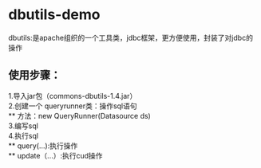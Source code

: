 # dbutils-demo
dbutils:是apache组织的一个工具类，jdbc框架，更方便使用，封装了对jdbc的操作  
## 使用步骤：
1.导入jar包（commons-dbutils-1.4.jar）  
2.创建一个 queryrunner类：操作sql语句  
** 方法：new QueryRunner(Datasource ds)  
3.编写sql  
4.执行sql  
** query(...):执行操作  
** update（...）:执行cud操作
